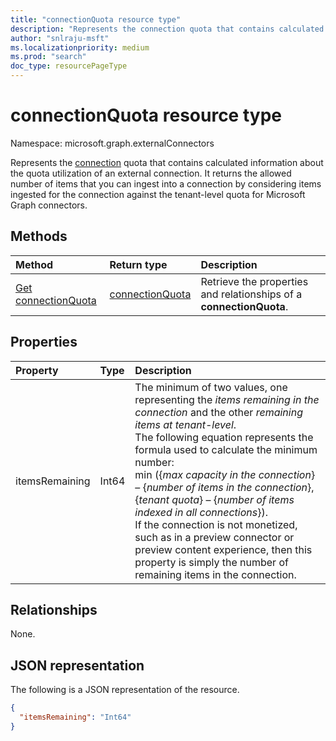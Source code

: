 ```yaml
---
title: "connectionQuota resource type"
description: "Represents the connection quota that contains calculated information about the quota utilization of an external connection."
author: "snlraju-msft"
ms.localizationpriority: medium
ms.prod: "search"
doc_type: resourcePageType
---
```


# connectionQuota resource type

Namespace: microsoft.graph.externalConnectors

Represents the [connection](externalconnectors-externalconnection.md) quota that contains calculated information about the quota utilization of an external connection. It returns the allowed number of items that you can ingest into a connection by considering items ingested for the connection against the tenant-level quota for Microsoft Graph connectors.

## Methods

|Method|Return type|Description|
|:---|:---|:---|
| [Get connectionQuota](../api/externalconnectors-connectionquota-get.md) |[connectionQuota](../resources/externalconnectors-connectionquota.md)| Retrieve the properties and relationships of a **connectionQuota**. |

## Properties

|Property|Type|Description|
|:---|:---|:---|
| itemsRemaining | Int64 | The minimum of two values, one representing the *items remaining in the connection* and the other *remaining items at tenant-level*. <br/>The following equation represents the formula used to calculate the minimum number:<br/> min (\{_&#65279;max capacity in the connection_\} – \{_&#65279;number of items in the connection_\}, \{_&#65279;tenant quota_\} – \{_&#65279;number of items indexed in all connections_\}). <br/>If the connection is not monetized, such as in a preview connector or preview content experience, then this property is simply the number of remaining items in the connection. |

## Relationships

None.

## JSON representation

The following is a JSON representation of the resource.
<!-- {
  "blockType": "resource",
  "keyProperty": "id",
  "@odata.type": "microsoft.graph.externalConnectors.connectionQuota",
  "openType": false
}
-->

``` json
{
  "itemsRemaining": "Int64"
}
```

